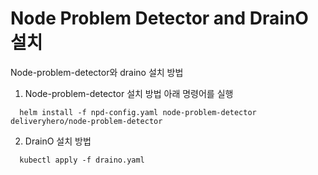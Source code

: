 # Node Problem Detector and DrainO 설치
Node-problem-detector와 draino 설치 방법

1. Node-problem-detector 설치 방법
아래 명령어를 실행
```
  helm install -f npd-config.yaml node-problem-detector deliveryhero/node-problem-detector 
```
2. DrainO 설치 방법
```
  kubectl apply -f draino.yaml
```
